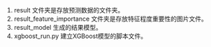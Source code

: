 1. result 文件夹是存放预测数据的文件夹。
2. result_feature_importance 文件夹是存放特征程度重要性的图片文件。
3. result_model 生成的结果模型。
4. xgboost_run.py 建立XGBoost模型的脚本文件。


